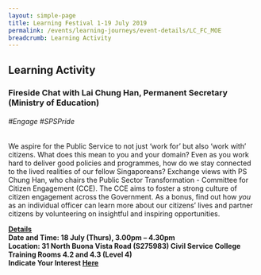```yaml
---
layout: simple-page
title: Learning Festival 1-19 July 2019
permalink: /events/learning-journeys/event-details/LC_FC_MOE
breadcrumb: Learning Activity
---
```


## Learning Activity
### Fireside Chat with Lai Chung Han, Permanent Secretary (Ministry of Education)

###### _#Engage #SPSPride_

We aspire for the Public Service to not just ‘work for’ but also ‘work with’ citizens. What does this mean to you and your domain? Even as you work hard to deliver good policies and programmes, how do we stay connected to the lived realities of our fellow Singaporeans? Exchange views with PS Chung Han, who chairs the Public Sector Transformation - Committee for Citizen Engagement (CCE). The CCE aims to foster a strong culture of citizen engagement across the Government. As a bonus, find out how <i>you</i> as an individual officer can learn more about our citizens’ lives and partner citizens by volunteering on insightful and inspiring opportunities. 

<b><u>Details</u><br>
**Date and Time: 18 July (Thurs), 3.00pm – 4.30pm** <br>
**Location: 31 North Buona Vista Road (S275983) Civil Service College <br> Training Rooms 4.2 and 4.3 (Level 4)** <br>
**Indicate Your Interest [Here](https://www.eventbrite.sg/e/psw-2019-fireside-chat-series-chat-with-lai-chung-han-permanent-secretary-ministry-of-education-tickets-61278470555)** 


